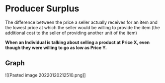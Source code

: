 # Producer Surplus
The difference between the price a seller actually receives for an item and the lowest price at which the seller would be willing to provide the item (the additional cost to the seller of providing another unit of the item)

**When an Individual is talking about selling a product at Price X, even though they were willing to go as low as Price Y.**

## Graph
![[Pasted image 20220120212510.png]]